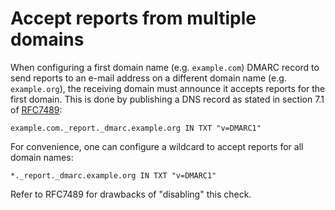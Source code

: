 # Accept reports from multiple domains

When configuring a first domain name (e.g. `example.com`) DMARC record to send reports to an e-mail address on a different domain name (e.g. `example.org`), the receiving domain must announce it accepts reports for the first domain.
This is done by publishing a DNS record as stated in section 7.1 of [RFC7489](https://www.rfc-editor.org/rfc/rfc7489):

```
example.com._report._dmarc.example.org IN TXT "v=DMARC1"
```

For convenience, one can configure a wildcard to accept reports for all domain names:

```
*._report._dmarc.example.org IN TXT "v=DMARC1"
```

Refer to RFC7489 for drawbacks of "disabling" this check.
